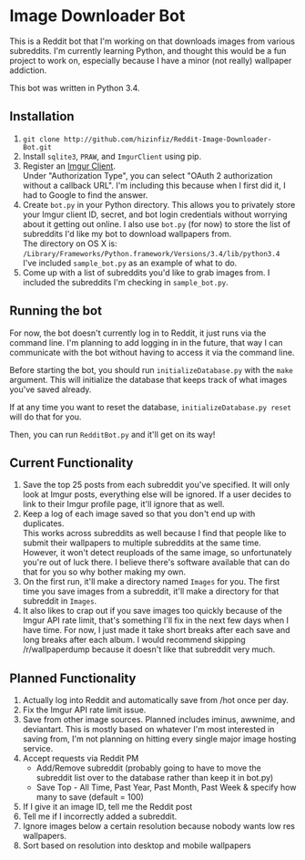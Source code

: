 # Image Downloader Bot

This is a Reddit bot that I'm working on that downloads images from various subreddits. I'm currently learning Python, and thought this would be a fun project to work on, especially because I have a minor (not really) wallpaper addiction.

This bot was written in Python 3.4.

## Installation

1. `git clone http://github.com/hizinfiz/Reddit-Image-Downloader-Bot.git`
1. Install `sqlite3`, `PRAW`, and `ImgurClient` using pip.
1. Register an [Imgur Client](https://api.imgur.com/oauth2/addclient).  
Under "Authorization Type", you can select "OAuth 2 authorization without a callback URL". I'm including this because when I first did it, I had to Google to find the answer.
1. Create `bot.py` in your Python directory. This allows you to privately store your Imgur client ID, secret, and bot login credentials without worrying about it getting out online. I also use `bot.py` (for now) to store the list of subreddits I'd like my bot to download wallpapers from.   
 The directory on OS X is:
`/Library/Frameworks/Python.framework/Versions/3.4/lib/python3.4`  
I've included `sample_bot.py` as an example of what to do.
1. Come up with a list of subreddits you'd like to grab images from. I included the subreddits I'm checking in `sample_bot.py`.

## Running the bot

For now, the bot doesn't currently log in to Reddit, it just runs via the command line. I'm planning to add logging in in the future, that way I can communicate with the bot without having to access it via the command line.

Before starting the bot, you should run `initializeDatabase.py` with the `make` argument. This will initialize the database that keeps track of what images you've saved already.

If at any time you want to reset the database, `initializeDatabase.py reset` will do that for you.

Then, you can run `RedditBot.py` and it'll get on its way!

## Current Functionality

1. Save the top 25 posts from each subreddit you've specified. It will only look at Imgur posts, everything else will be ignored. If a user decides to link to their Imgur profile page, it'll ignore that as well.
2. Keep a log of each image saved so that you don't end up with duplicates.  
This works across subreddits as well because I find that people like to submit their wallpapers to multiple subreddits at the same time.  
However, it won't detect reuploads of the same image, so unfortunately you're out of luck there. I believe there's software available that can do that for you so why bother making my own.
3. On the first run, it'll make a directory named `Images` for you. The first time you save images from a subreddit, it'll make a directory for that subreddit in `Images`.
4. It also likes to crap out if you save images too quickly because of the Imgur API rate limit, that's something I'll fix in the next few days when I have time. For now, I just made it take short breaks after each save and long breaks after each album. I would recommend skipping /r/wallpaperdump because it doesn't like that subreddit very much.

## Planned Functionality

1. Actually log into Reddit and automatically save from /hot once per day.
2. Fix the Imgur API rate limit issue.
3. Save from other image sources. Planned includes iminus, awwnime, and deviantart. This is mostly based on whatever I'm most interested in saving from, I'm not planning on hitting every single major image hosting service.
4. Accept requests via Reddit PM
	- Add/Remove subreddit (probably going to have to move the subreddit list over to the database rather than keep it in bot.py)
	- Save Top - All Time, Past Year, Past Month, Past Week & specify how many to save (default = 100)
5. If I give it an image ID, tell me the Reddit post
6. Tell me if I incorrectly added a subreddit.
7. Ignore images below a certain resolution because nobody wants low res wallpapers.
8. Sort based on resolution into desktop and mobile wallpapers